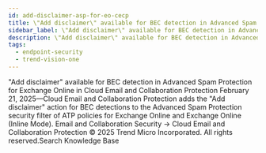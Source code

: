 ```yaml
---
id: add-disclaimer-asp-for-eo-cecp
title: \"Add disclaimer\" available for BEC detection in Advanced Spam Protection for Exchange Online in Cloud Email and Collaboration Protection
sidebar_label: \"Add disclaimer\" available for BEC detection in Advanced Spam Protection for Exchange Online in Cloud Email and Collaboration Protection
description: \"Add disclaimer\" available for BEC detection in Advanced Spam Protection for Exchange Online in Cloud Email and Collaboration Protection
tags:
  - endpoint-security
  - trend-vision-one
---
```


 "Add disclaimer" available for BEC detection in Advanced Spam Protection for Exchange Online in Cloud Email and Collaboration Protection February 21, 2025—Cloud Email and Collaboration Protection adds the "Add disclaimer" action for BEC detections to the Advanced Spam Protection security filter of ATP policies for Exchange Online and Exchange Online (Inline Mode). Email and Collaboration Security → Cloud Email and Collaboration Protection © 2025 Trend Micro Incorporated. All rights reserved.Search Knowledge Base